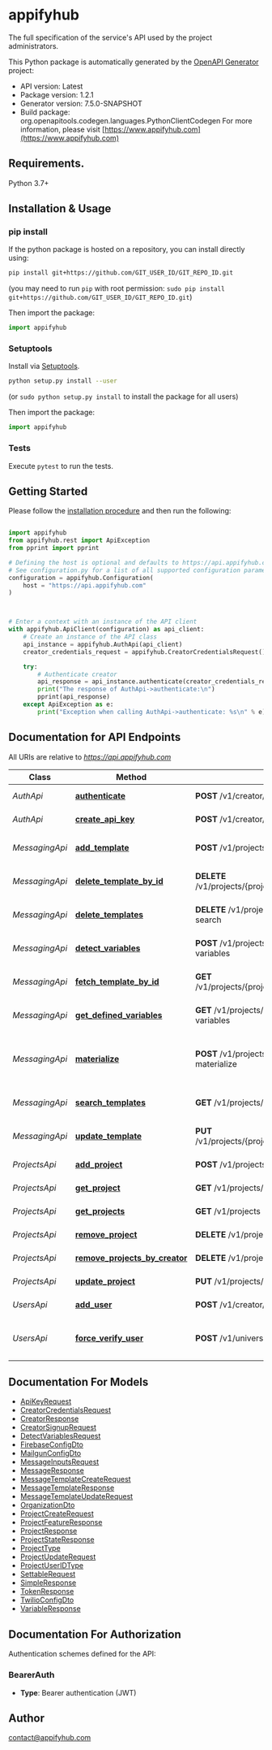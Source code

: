 # appifyhub
The full specification of the service's API used by the project administrators.

This Python package is automatically generated by the [OpenAPI Generator](https://openapi-generator.tech) project:

- API version: Latest
- Package version: 1.2.1
- Generator version: 7.5.0-SNAPSHOT
- Build package: org.openapitools.codegen.languages.PythonClientCodegen
For more information, please visit [https://www.appifyhub.com](https://www.appifyhub.com)

## Requirements.

Python 3.7+

## Installation & Usage
### pip install

If the python package is hosted on a repository, you can install directly using:

```sh
pip install git+https://github.com/GIT_USER_ID/GIT_REPO_ID.git
```
(you may need to run `pip` with root permission: `sudo pip install git+https://github.com/GIT_USER_ID/GIT_REPO_ID.git`)

Then import the package:
```python
import appifyhub
```

### Setuptools

Install via [Setuptools](http://pypi.python.org/pypi/setuptools).

```sh
python setup.py install --user
```
(or `sudo python setup.py install` to install the package for all users)

Then import the package:
```python
import appifyhub
```

### Tests

Execute `pytest` to run the tests.

## Getting Started

Please follow the [installation procedure](#installation--usage) and then run the following:

```python

import appifyhub
from appifyhub.rest import ApiException
from pprint import pprint

# Defining the host is optional and defaults to https://api.appifyhub.com
# See configuration.py for a list of all supported configuration parameters.
configuration = appifyhub.Configuration(
    host = "https://api.appifyhub.com"
)



# Enter a context with an instance of the API client
with appifyhub.ApiClient(configuration) as api_client:
    # Create an instance of the API class
    api_instance = appifyhub.AuthApi(api_client)
    creator_credentials_request = appifyhub.CreatorCredentialsRequest() # CreatorCredentialsRequest | 

    try:
        # Authenticate creator
        api_response = api_instance.authenticate(creator_credentials_request)
        print("The response of AuthApi->authenticate:\n")
        pprint(api_response)
    except ApiException as e:
        print("Exception when calling AuthApi->authenticate: %s\n" % e)

```

## Documentation for API Endpoints

All URIs are relative to *https://api.appifyhub.com*

Class | Method | HTTP request | Description
------------ | ------------- | ------------- | -------------
*AuthApi* | [**authenticate**](docs/AuthApi.md#authenticate) | **POST** /v1/creator/auth | Authenticate creator
*AuthApi* | [**create_api_key**](docs/AuthApi.md#create_api_key) | **POST** /v1/creator/apikey | Create an API key
*MessagingApi* | [**add_template**](docs/MessagingApi.md#add_template) | **POST** /v1/projects/{projectId}/messaging/template | Add a new message template
*MessagingApi* | [**delete_template_by_id**](docs/MessagingApi.md#delete_template_by_id) | **DELETE** /v1/projects/{projectId}/messaging/templates/{templateId} | Remove a message template
*MessagingApi* | [**delete_templates**](docs/MessagingApi.md#delete_templates) | **DELETE** /v1/projects/{projectId}/messaging/template-search | Remove message templates
*MessagingApi* | [**detect_variables**](docs/MessagingApi.md#detect_variables) | **POST** /v1/projects/{projectId}/messaging/template-variables | Detect variables in a string
*MessagingApi* | [**fetch_template_by_id**](docs/MessagingApi.md#fetch_template_by_id) | **GET** /v1/projects/{projectId}/messaging/templates/{templateId} | Get a message template
*MessagingApi* | [**get_defined_variables**](docs/MessagingApi.md#get_defined_variables) | **GET** /v1/projects/{projectId}/messaging/template-variables | Get all allowed variables
*MessagingApi* | [**materialize**](docs/MessagingApi.md#materialize) | **POST** /v1/projects/{projectId}/messaging/template-materialize | Materialize a message template (replace variables)
*MessagingApi* | [**search_templates**](docs/MessagingApi.md#search_templates) | **GET** /v1/projects/{projectId}/messaging/template-search | Search for message templates
*MessagingApi* | [**update_template**](docs/MessagingApi.md#update_template) | **PUT** /v1/projects/{projectId}/messaging/templates/{templateId} | Update a message template
*ProjectsApi* | [**add_project**](docs/ProjectsApi.md#add_project) | **POST** /v1/projects | Creates a new project
*ProjectsApi* | [**get_project**](docs/ProjectsApi.md#get_project) | **GET** /v1/projects/{projectId} | Get a project
*ProjectsApi* | [**get_projects**](docs/ProjectsApi.md#get_projects) | **GET** /v1/projects | Get all projects
*ProjectsApi* | [**remove_project**](docs/ProjectsApi.md#remove_project) | **DELETE** /v1/projects/{projectId} | Remove a project
*ProjectsApi* | [**remove_projects_by_creator**](docs/ProjectsApi.md#remove_projects_by_creator) | **DELETE** /v1/projects | Remove all projects
*ProjectsApi* | [**update_project**](docs/ProjectsApi.md#update_project) | **PUT** /v1/projects/{projectId} | Update a project
*UsersApi* | [**add_user**](docs/UsersApi.md#add_user) | **POST** /v1/creator/signup | Sign up a new creator
*UsersApi* | [**force_verify_user**](docs/UsersApi.md#force_verify_user) | **POST** /v1/universal/users/{universalId}/force-verify | Verify a user without their explicit approval


## Documentation For Models

 - [ApiKeyRequest](docs/ApiKeyRequest.md)
 - [CreatorCredentialsRequest](docs/CreatorCredentialsRequest.md)
 - [CreatorResponse](docs/CreatorResponse.md)
 - [CreatorSignupRequest](docs/CreatorSignupRequest.md)
 - [DetectVariablesRequest](docs/DetectVariablesRequest.md)
 - [FirebaseConfigDto](docs/FirebaseConfigDto.md)
 - [MailgunConfigDto](docs/MailgunConfigDto.md)
 - [MessageInputsRequest](docs/MessageInputsRequest.md)
 - [MessageResponse](docs/MessageResponse.md)
 - [MessageTemplateCreateRequest](docs/MessageTemplateCreateRequest.md)
 - [MessageTemplateResponse](docs/MessageTemplateResponse.md)
 - [MessageTemplateUpdateRequest](docs/MessageTemplateUpdateRequest.md)
 - [OrganizationDto](docs/OrganizationDto.md)
 - [ProjectCreateRequest](docs/ProjectCreateRequest.md)
 - [ProjectFeatureResponse](docs/ProjectFeatureResponse.md)
 - [ProjectResponse](docs/ProjectResponse.md)
 - [ProjectStateResponse](docs/ProjectStateResponse.md)
 - [ProjectType](docs/ProjectType.md)
 - [ProjectUpdateRequest](docs/ProjectUpdateRequest.md)
 - [ProjectUserIDType](docs/ProjectUserIDType.md)
 - [SettableRequest](docs/SettableRequest.md)
 - [SimpleResponse](docs/SimpleResponse.md)
 - [TokenResponse](docs/TokenResponse.md)
 - [TwilioConfigDto](docs/TwilioConfigDto.md)
 - [VariableResponse](docs/VariableResponse.md)


<a id="documentation-for-authorization"></a>
## Documentation For Authorization


Authentication schemes defined for the API:
<a id="BearerAuth"></a>
### BearerAuth

- **Type**: Bearer authentication (JWT)


## Author

contact@appifyhub.com


